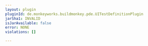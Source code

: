 ```yaml
---
layout: plugin
pluginId: de.monkeyworks.buildmonkey.pde.UITestDefinitionPlugin
jarSha1: INVALID
isJarAvailable: false
error: NONE
violations: []

---
```

